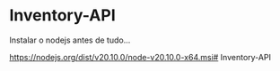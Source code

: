 # Inventory-API

Instalar o nodejs antes de tudo...

https://nodejs.org/dist/v20.10.0/node-v20.10.0-x64.msi#   I n v e n t o r y - A P I  
 